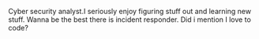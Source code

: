Cyber security analyst.I seriously enjoy figuring stuff out and learning new stuff. Wanna be the best there is incident responder. Did i mention I love to code?

<!---
sora-oss/sora-oss is a ✨ special ✨ repository because its `README.md` (this file) appears on your GitHub profile.
You can click the Preview link to take a look at your changes.
--->
